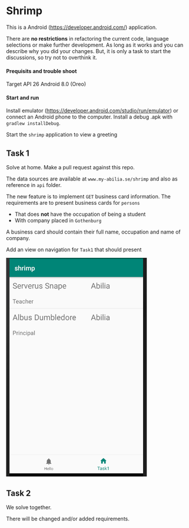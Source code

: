 # Shrimp
This is a Android (https://developer.android.com/) application.

There are **no restrictions** in refactoring the current code, language selections or make further development.
As long as it works and you can describe why you did your changes. But, it is only a task to start the discussions,
so try not to overthink it.

#### Prequisits and trouble shoot
Target API 26 Android 8.0 (Oreo)

#### Start and run
Install emulator (https://developer.android.com/studio/run/emulator) or connect an Android phone to the computer.
Install a debug .apk with `gradlew installDebug`.

Start the `shrimp` application to view a greeting

## Task 1
Solve at home. Make a pull request against this repo.

The data sources are available at `www.my-abilia.se/shrimp` and also as reference in `api` folder.

The new feature is to implement `GET` business card information.
The requirements are to present business cards for `persons`
- That does **not** have the occupation of being a student
- With company placed in `Gothenburg`

A business card should contain their full name, occupation and name of company.

Add an view on navigation for `Task1` that should present

![Task1](/shrimp.png?raw=true "Task1")

## Task 2
We solve together.

There will be changed and/or added requirements.
